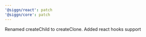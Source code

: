 ```yaml
---
'@siggn/react': patch
'@siggn/core': patch
---
```


Renamed createChild to createClone. Added react hooks support
